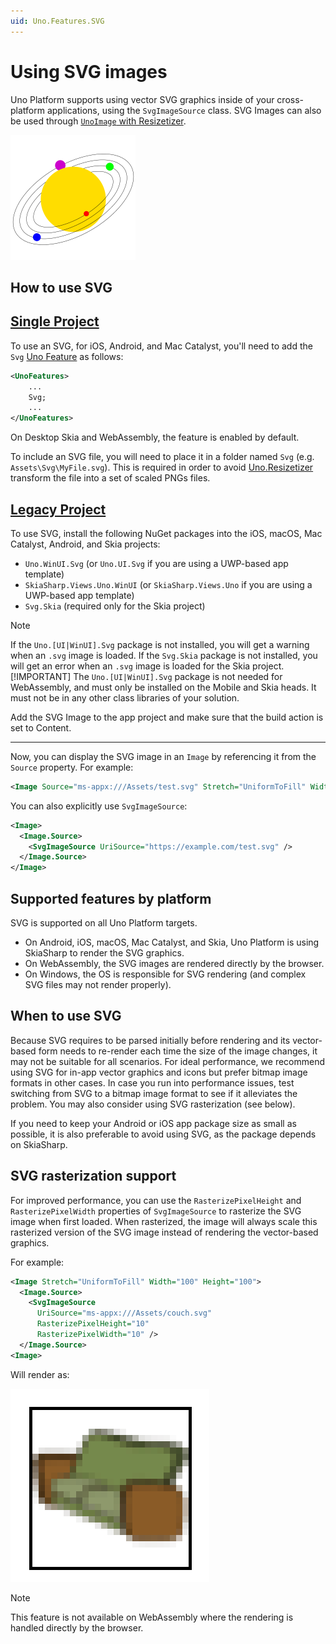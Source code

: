 ```yaml
---
uid: Uno.Features.SVG
---
```


# Using SVG images

Uno Platform supports using vector SVG graphics inside of your cross-platform applications, using the `SvgImageSource` class. SVG Images can also be used through [`UnoImage` with Resizetizer](xref:Uno.Resizetizer.GettingStarted).

![Uno SVG sample](../Assets/features/svg/heliocentric.png)

## How to use SVG

## [**Single Project**](#tab/singleproject)

To use an SVG, for iOS, Android, and Mac Catalyst, you'll need to add the `Svg` [Uno Feature](xref:Uno.Features.Uno.Sdk#uno-platform-features) as follows:

```xml
<UnoFeatures>
    ...
    Svg;
    ...
</UnoFeatures>
```

On Desktop Skia and WebAssembly, the feature is enabled by default.

To include an SVG file, you will need to place it in a folder named `Svg` (e.g. `Assets\Svg\MyFile.svg`). This is required in order to avoid [Uno.Resizetizer](xref:Uno.Resizetizer.GettingStarted) transform the file into a set of scaled PNGs files.

## [**Legacy Project**](#tab/legacyproject)

To use SVG, install the following NuGet packages into the iOS, macOS, Mac Catalyst, Android, and Skia projects:

* `Uno.WinUI.Svg` (or `Uno.UI.Svg` if you are using a UWP-based app template)
* `SkiaSharp.Views.Uno.WinUI` (or `SkiaSharp.Views.Uno` if you are using a UWP-based app template)
* `Svg.Skia` (required only for the Skia project)

> [!NOTE]
> If the `Uno.[UI|WinUI].Svg` package is not installed, you will get a warning when an `.svg` image is loaded.
> If the `Svg.Skia` package is not installed, you will get an error when an `.svg` image is loaded for the Skia project.
> [!IMPORTANT]
> The `Uno.[UI|WinUI].Svg` package is not needed for WebAssembly, and must only be installed on the Mobile and Skia heads. It must not be in any other class libraries of your solution.

Add the SVG Image to the app project and make sure that the build action is set to Content.

---

Now, you can display the SVG image in an `Image` by referencing it from the `Source` property. For example:

```xml
<Image Source="ms-appx:///Assets/test.svg" Stretch="UniformToFill" Width="100" Height="100" />
```

You can also explicitly use `SvgImageSource`:

```xml
<Image>
  <Image.Source>
    <SvgImageSource UriSource="https://example.com/test.svg" />
  </Image.Source>
</Image>
```

## Supported features by platform

SVG is supported on all Uno Platform targets.

* On Android, iOS, macOS, Mac Catalyst, and Skia, Uno Platform is using SkiaSharp to render the SVG graphics.
* On WebAssembly, the SVG images are rendered directly by the browser.
* On Windows, the OS is responsible for SVG rendering (and complex SVG files may not render properly).

## When to use SVG

Because SVG requires to be parsed initially before rendering and its vector-based form needs to re-render each time the size of the image changes, it may not be suitable for all scenarios. For ideal performance, we recommend using SVG for in-app vector graphics and icons but prefer bitmap image formats in other cases. In case you run into performance issues, test switching from SVG to a bitmap image format to see if it alleviates the problem. You may also consider using SVG rasterization (see below).

If you need to keep your Android or iOS app package size as small as possible, it is also preferable to avoid using SVG, as the package depends on SkiaSharp.

## SVG rasterization support

For improved performance, you can use the `RasterizePixelHeight` and `RasterizePixelWidth` properties of `SvgImageSource` to rasterize the SVG image when first loaded. When rasterized, the image will always scale this rasterized version of the SVG image instead of rendering the vector-based graphics.

For example:

```xml
<Image Stretch="UniformToFill" Width="100" Height="100">
  <Image.Source>
    <SvgImageSource 
      UriSource="ms-appx:///Assets/couch.svg" 
      RasterizePixelHeight="10" 
      RasterizePixelWidth="10" />
  </Image.Source>
<Image>
```

Will render as:

![Scaled up](../Assets/features/svg/rasterized.png)

> [!NOTE]
> This feature is not available on WebAssembly where the rendering is handled directly by the browser.
